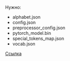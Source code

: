 Нужно:
* alphabet.json
* config.json
* preprocessor_config.json
* pytorch_model.bin
* special_tokens_map.json
* vocab.json

[Ссылка](https://huggingface.co/jonatasgrosman/wav2vec2-large-xlsr-53-russian/tree/main)